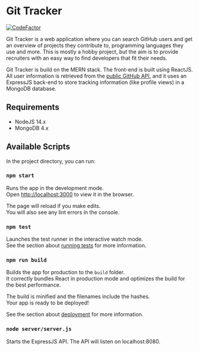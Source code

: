 # Git Tracker
[![CodeFactor](https://www.codefactor.io/repository/github/abdelhajou/git-tracker/badge?s=c2fab56035afe9d10f74187f6174e607cb49216c)](https://www.codefactor.io/repository/github/abdelhajou/git-tracker)

Git Tracker is a web application where you can search GitHub users and get an overview of projects they contribute to, programming languages they use and more. This is mostly a hobby project, but the aim is to provide recruiters with an easy way to find developers that fit their needs. 

Git Tracker is build on the MERN stack. The front-end is built using ReactJS. All user information is retrieved from the [public GitHub API](https://docs.github.com/en/rest), and it uses an ExpressJS back-end to store tracking information (like profile views) in a MongoDB database.

## Requirements
* NodeJS 14.x
* MongoDB 4.x

## Available Scripts

In the project directory, you can run:

### `npm start`

Runs the app in the development mode.\
Open [http://localhost:3000](http://localhost:3000) to view it in the browser.

The page will reload if you make edits.\
You will also see any lint errors in the console.

### `npm test`

Launches the test runner in the interactive watch mode.\
See the section about [running tests](https://facebook.github.io/create-react-app/docs/running-tests) for more information.

### `npm run build`

Builds the app for production to the `build` folder.\
It correctly bundles React in production mode and optimizes the build for the best performance.

The build is minified and the filenames include the hashes.\
Your app is ready to be deployed!

See the section about [deployment](https://facebook.github.io/create-react-app/docs/deployment) for more information.

### `node server/server.js`

Starts the ExpressJS API. The API will listen on localhost:8080.
